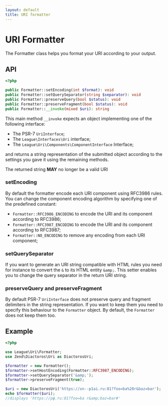 ```yaml
---
layout: default
title: URI formatter
---
```


URI Formatter
=======

The Formatter class helps you format your URI according to your output.

## API

~~~php
<?php

public Formatter::setEncoding(int $format): void
public Formatter::setQuerySeparator(string $separator): void
public Formatter::preserveQuery(bool $status): void
public Formatter::preserveFragment(bool $status): void
public Formatter::__invoke(mixed $uri): string
~~~

This main method `__invoke` expects an object implementing one of the following interface:

- The PSR-7 `UriInterface`;
- The `League\Interfaces\Uri` interface;
- The `League\Uri\Components\ComponentInterface` Interface;

and returns a string representation of the submitted object according to the settings you gave it using the remaining methods.

<p class="message-notice">The returned string <strong>MAY</strong> no longer be a valid URI</p>

### setEncoding

By default the formatter encode each URI component using RFC3986 rules. You can change the component encoding algorithm by specifying one of the predefined constant:

- `Formatter::RFC3986_ENCODING` to encode the URI and its component according to RFC3986;
- `Formatter::RFC3987_ENCODING` to encode the URI and its component according to RFC3987;
- `Formatter::NO_ENCODING` to remove any encoding from each URI component;

### setQuerySeparator

If you want to generate an URI string compatible with HTML rules you need for instance to convert the `&` to its HTML entity `&amp;`. This setter enables you to change the query separator in the return URI string.

### preserveQuery and preserveFragment

By default PSR-7 `UriInterface` does not preserve query and fragment delimiters in the string representation. If you want to keep them you need to specify this behaviour to the `Formatter` object. By default, the `Formatter` does not keep them too.

## Example

~~~php
<?php

use League\Uri\Formatter;
use Zend\Diactoros\Uri as DiactorosUri;

$formatter = new Formatter();
$formatter->setHostEncoding(Formatter::RFC3987_ENCODING);
$formatter->setQuerySeparator('&amp;');
$formatter->preserveFragment(true);

$uri = new DiactorosUri('https://xn--p1ai.ru:81?foo=ba%20r&baz=bar');
echo $formatter($uri);
//displays 'https://рф.ru:81?foo=ba r&amp;baz=bar#'
~~~